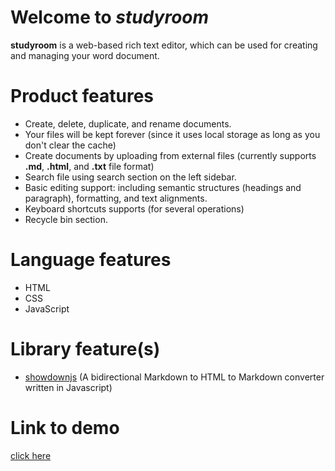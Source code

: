 # Welcome to *studyroom*

**studyroom** is a web-based rich text editor, which can be used for creating and managing your word document.

# Product features
- Create, delete, duplicate, and rename documents.
- Your files will be kept forever (since it uses local storage as long as you don't clear the cache)
- Create documents by uploading from external files (currently supports **.md**, **.html**, and **.txt** file format)
- Search file using search section on the left sidebar.
- Basic editing support: including semantic structures (headings and paragraph), formatting, and text alignments.
- Keyboard shortcuts supports (for several operations)
- Recycle bin section.

# Language features
- HTML
- CSS
- JavaScript

# Library feature(s)
- [showdownjs](https://github.com/showdownjs/showdown) (A bidirectional Markdown to HTML to Markdown converter written in Javascript)

# Link to demo
[click here](https://daimessdn.github.io/studyroom)
